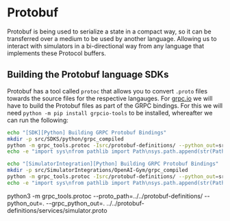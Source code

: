 # Protobuf

Protobuf is being used to serialize a state in a compact way, so it can be transferred over a medium to be used by another language. Allowing us to interact with simulators in a bi-directional way from any language that implements these Protocol buffers.

## Building the Protobuf language SDKs

Protobuf has a tool called `protoc` that allows you to convert `.proto` files towards the source files for the respective langauges. For [grpc.io](https://grpc.io/) we will have to build the Protobuf files as part of the GRPC bindings. For this we will need `python -m pip install grpcio-tools` to be installed, whereafter we can run the following:

```bash
echo "[SDK][Python] Building GRPC Protobuf Bindings"
mkdir -p src/SDKS/python/grpc_compiled
python -m grpc_tools.protoc -Isrc/protobuf-definitions/ --python_out=src/SDKs/python/grpc_compiled --grpc_python_out=src/SDKs/python/grpc_compiled --proto_path=src/protobuf-definitions/ src/protobuf-definitions/{,**/}*/*.proto
echo -e "import sys\nfrom pathlib import Path\nsys.path.append(str(Path(__file__).parent))" > src/SDKs/python/grpc_compiled/__init__.py

echo "[SimulatorIntegration][Python] Building GRPC Protobuf Bindings"
mkdir -p src/SimulatorIntegrations/OpenAI-Gym/grpc_compiled
python -m grpc_tools.protoc -Isrc/protobuf-definitions/ --python_out=src/SimulatorIntegrations/OpenAI-Gym/grpc_compiled --grpc_python_out=src/SimulatorIntegrations/OpenAI-Gym/grpc_compiled --proto_path=src/protobuf-definitions/ src/protobuf-definitions/{,**/}*/*.proto
echo -e "import sys\nfrom pathlib import Path\nsys.path.append(str(Path(__file__).parent))" > src/SimulatorIntegrations/OpenAI-Gym/grpc_compiled/__init__.py
```

python3 -m grpc_tools.protoc --proto_path=../../protobuf-definitions/ --python_out=. --grpc_python_out=. ../../protobuf-definitions/services/simulator.proto
